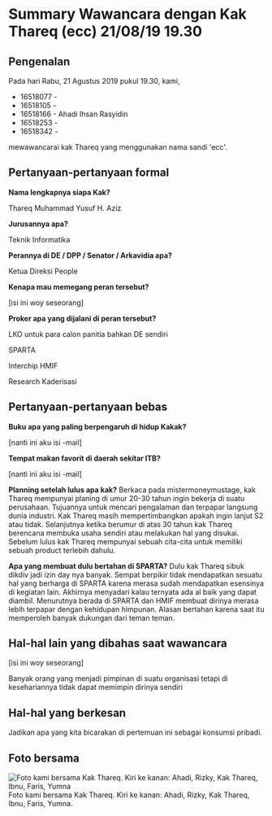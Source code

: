 # Summary Wawancara dengan Kak Thareq (ecc) 21/08/19 19.30

## Pengenalan

Pada hari Rabu, 21 Agustus 2019 pukul 19.30, kami,
- 16518077 -
- 16518105 -
- 16518166 - Ahadi Ihsan Rasyidin
- 16518253 -
- 16518342 -

mewawancarai kak Thareq yang menggunakan nama sandi 'ecc'.


## Pertanyaan-pertanyaan formal

**Nama lengkapnya siapa Kak?**

Thareq Muhammad Yusuf H. Aziz

**Jurusannya apa?**

Teknik Informatika

**Perannya di DE / DPP / Senator / Arkavidia apa?**

Ketua Direksi People

**Kenapa mau memegang peran tersebut?**

[isi ini woy seseorang]

**Proker apa yang dijalani di peran tersebut?**

LKO
untuk para calon panitia bahkan DE sendiri

SPARTA

Interchip HMIF


Research Kaderisasi


## Pertanyaan-pertanyaan bebas

**Buku apa yang paling berpengaruh di hidup Kakak?**

[nanti ini aku isi -mail]

**Tempat makan favorit di daerah sekitar ITB?**

[nanti ini aku isi -mail]

**Planning setelah lulus apa kak?**
Berkaca pada mistermoneymustage, kak Thareq mempunyai planing di umur 20-30 tahun ingin bekerja di suatu perusahaan. Tujuannya untuk mencari pengalaman dan terpapar langsung dunia industri. Kak Thareq masih mempertimbangkan apakah ingin lanjut S2 atau tidak.
Selanjutnya ketika berumur di atas 30 tahun kak Thareq berencana membuka usaha sendiri atau melakukan hal yang disukai. Sebelum lulus kak Thareq mempunyai sebuah cita-cita untuk memiliki sebuah product terlebih dahulu.

**Apa yang membuat dulu bertahan di SPARTA?**
Dulu kak Thareq sibuk dikdiv jadi izin day nya banyak. Sempat berpikir tidak mendapatkan sesuatu hal yang berharga di SPARTA karena merasa sudah mendapatkan esensinya di kegiatan lain. Akhirnya menyadari kalau ternyata ada al baik yang dapat diambil. Menurutnya berada di SPARTA dan HMIF membuat dirinya merasa lebih terpapar dengan kehidupan himpunan. Alasan bertahan karena saat itu memperoleh banyak dukungan dari teman teman.

## Hal-hal lain yang dibahas saat wawancara

[isi ini woy seseorang]


Banyak orang yang menjadi pimpinan di suatu organisasi tetapi di kesehariannya tidak dapat memimpin dirinya sendiri

## Hal-hal yang berkesan

Jadikan apa yang kita bicarakan di pertemuan ini sebagai konsumsi pribadi.

## Foto bersama
![Foto kami bersama Kak Thareq. Kiri ke kanan: Ahadi, Rizky, Kak Thareq, Ibnu, Faris, Yumna](https://github.com/ozer0532/TugasWawancaraDaemon/raw/master/13516004/16518077-16518105-16518166-16518253-16518342.jpg)
Foto kami bersama Kak Thareq. Kiri ke kanan: Ahadi, Rizky, Kak Thareq, Ibnu, Faris, Yumna.
